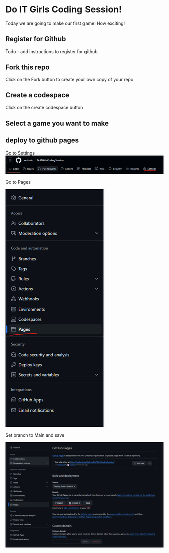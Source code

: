 # Do IT Girls Coding Session!

Today we are going to make our first game! How exciting!

## Register for Github

Todo - add instructions to register for github

## Fork this repo

Click on the Fork button to create your own copy of your repo

## Create a codespace

Click on the create codespace button

## Select a game you want to make





## deploy to github pages

Go to Settings
![Settings button](instructionimages/image.png)

Go to Pages

![alt text](instructionimages/image-1.png)


Set branch to Main and save

![alt text](instructionimages/image-2.png)
